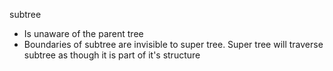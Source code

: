 subtree

- Is unaware of the parent tree
- Boundaries of subtree are invisible to super tree.
  Super tree will traverse subtree as though it is part
  of it's structure
